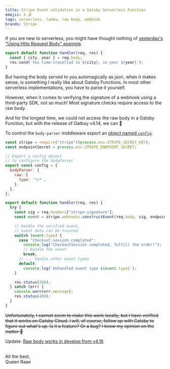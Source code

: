 ```yaml
---
title: Stripe Event validation in a Gatsby Serverless Function
emojii: λ 💰
tags: serverless, lamda, raw body, webhook
brands: Stripe
---
```


If you are new to serverless, you might have thought nothing of [yesterday's "Using Http Request Body" example](/2022-05-18-dynamic-serverless/).

```js
export default function handler(req, res) {
  const { city, year } = req.body;
  res.send(`You time-travelled to ${city}, in year ${year}`);
}
```

But having the body served to you automagically as json, when it makes sense, is something I really like about Gatsby Functions. In most other serverless implementations, you have to parse it yourself.

However, when it comes to verifying the signature of a webhook using a third-party SDK, not so much! Most signature checks require access to the raw body.

And for the longest time, we could not access the raw body in a Gatsby Function, but with the release of Gatbsy v4.14, we can 🎉

To control the `body-parser` middleware export an [object named `config`](https://www.gatsbyjs.com/docs/reference/functions/middleware-and-helpers/#accessing-body-as-a-buffer).

```js
const stripe = require("stripe")(process.env.STRIPE_SECRET_KEY);
const endpointSecret = process.env.STRIPE_ENDPOINT_SECRET;

// Export a config object
// to configure the bodyParser
export const config = {
  bodyParser: {
    raw: {
      type: `*/*`,
    },
  },
};

export default function handler(req, res) {
  try {
    const sig = req.headers["stripe-signature"];
    const event = stripe.webhooks.constructEvent(req.body, sig, endpointSecret);

    // Handle the verified event,
    // event data can be trusted
    switch (event.type) {
      case "checkout.session.completed":
        console.log("CheckoutSession completed, fulfill the order!");
        // Handle the event
        break;
      // ... handle other event types
      default:
        console.log(`Unhandled event type ${event.type}`);
    }

    res.status(200);
  } catch (err) {
    console.warn(err.message);
    res.status(400);
  }
}
```

~~Unfortunately, I cannot seem to make this work locally, but I have verified that it works on Gatsby Cloud. I will, of course, follow up with Gatsby to figure out what's up. Is it a feature? Or a bug? I know my opinion on the matter 😬~~

Update: [Raw body works in develop from v4.16](/2022-06-01-raw-body-fix/)

&nbsp;  
All the best,  
Queen Raae
